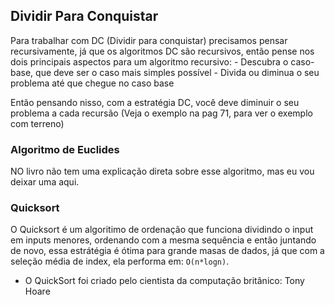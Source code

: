 ## Dividir Para Conquistar

Para trabalhar com DC (Dividir para conquistar) precisamos pensar recursivamente, já que os algoritmos DC são recursivos, então pense nos dois principais aspectos para um algoritmo recursivo:
    - Descubra o caso-base, que deve ser o caso mais simples possível
    - Divida ou diminua o seu problema até que chegue no caso base

Então pensando nisso, com a estratégia DC, você deve diminuir o seu problema a cada recursão (Veja o exemplo na pag 71, para ver o exemplo com terreno)

### Algoritmo de Euclides
 NO livro não tem uma explicação direta sobre esse algoritmo, mas eu vou deixar uma aqui.

### Quicksort

O Quicksort é um algoritimo de ordenação que funciona dividindo o input em inputs menores, ordenando com a mesma sequência e então juntando de novo, essa estrátégia é ótima para grande masas de dados, já que com a seleção média de index, ela performa em: `O(n*logn)`.
- O QuickSort foi criado pelo cientista da computação britânico: Tony Hoare
